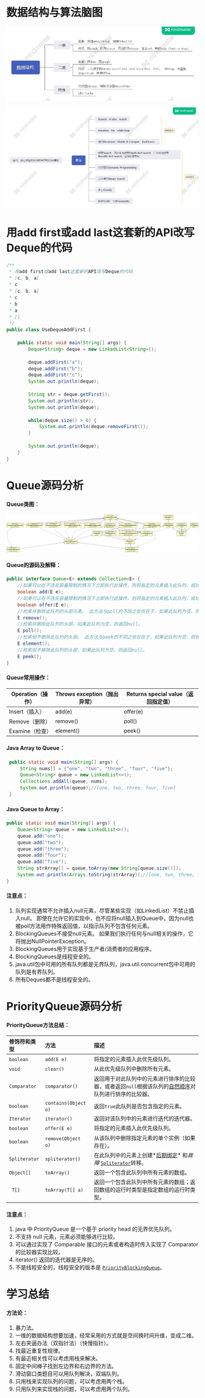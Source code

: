 # 数据结构与算法脑图

![数据结构脑图（待补充和扩展）](https://raw.githubusercontent.com/LauPine/algorithm009-class02/master/Week_01/picture/2.jpg)

![算法脑图（待补充和扩展）](https://raw.githubusercontent.com/LauPine/algorithm009-class02/master/Week_01/picture/3.jpg)



# 用add first或add last这套新的API改写Deque的代码

```java
/**
 * 用add first或add last这套新的API改写Deque的代码
 * [c, b, a]
 * c
 * [c, b, a]
 * c
 * b
 * a
 * []
 */
public class UseDequeAddFirst {

    public static void main(String[] args) {
        Deque<String> deque = new LinkedList<String>();

        deque.addFirst("a");
        deque.addFirst("b");
        deque.addFirst("c");
        System.out.println(deque);

        String str = deque.getFirst();
        System.out.println(str);
        System.out.println(deque);

        while(deque.size() > 0) {
            System.out.println(deque.removeFirst());
        }

        System.out.println(deque);
    }
}
```



# Queue源码分析

#### Queue类图：

![Queue类图](https://raw.githubusercontent.com/LauPine/algorithm009-class02/master/Week_01/picture/1.jpg)



#### Queue的源码及解释：

```java
public interface Queue<E> extends Collection<E> {
	//如果可以在不违反容量限制的情况下立即执行此操作，则将指定的元素插入此队列，成功时返回true，如果当前没有可用空间则抛出IllegalStateException。
    boolean add(E e); 
	//如果可以在不违反容量限制的情况下立即执行此操作，则将指定的元素插入此队列，成功时返回true，如果当前没有可用空间则返回 false。
	boolean offer(E e);
	//检索并删除此队列的头部元素。 此方法与poll的不同之处仅在于，如果此队列为空，则抛出异常NoSuchElementException。
	E remove();
	//检索并删除此队列的头部，如果此队列为空，则返回null。
	E poll();
	//检索但不删除此队列的头部。 此方法与peek的不同之处仅在于，如果此队列为空，则抛出异常NoSuchElementException。
	E element();
	//检索但不移除此队列的头部，如果此队列为空，则返回null。
	E peek();
}
```

#### Queue常用操作：

| Operation（操作） | Throws exception（抛出异常） | Returns special value（返回指定值） |
| ----------------- | ---------------------------- | ----------------------------------- |
| Insert（插入）    | add(e)                       | offer(e)                            |
| Remove（删除）    | remove()                     | poll()                              |
| Examine（检查）   | element()                    | peek()                              |

#### Java Array to Queue：

```java
 public static void main(String[] args) {
     String nums[] = {"one", "two", "three", "four", "five"};
     Queue<String> queue = new LinkedList<>();
     Collections.addAll(queue, nums);
     System.out.println(queue);//[one, two, three, four, five]
 }
```

#### Java Queue to Array：

```java
public static void main(String[] args) {
    Queue<String> queue = new LinkedList<>();
    queue.add("one");
    queue.add("two");
    queue.add("three");
    queue.add("four");
    queue.add("five");
    String strArray[] = queue.toArray(new String[queue.size()]);
    System.out.println(Arrays.toString(strArray));//[one, two, three, four, five]
}

```

#### 注意点：

1. 队列实现通常不允许插入null元素，尽管某些实现（如LinkedList）不禁止插入null。 即使在允许它的实现中，也不应将null插入到Queue中，因为null也被poll方法用作特殊返回值，以指示队列不包含任何元素。
2. BlockingQueues不接受null元素。 如果我们执行任何与null相关的操作，它将抛出NullPointerException。
3. BlockingQueues用于实现基于生产者/消费者的应用程序。
4. BlockingQueues是线程安全的。
5. java.util包中可用的所有队列都是无界队列，java.util.concurrent包中可用的队列是有界队列。
6. 所有Deques都不是线程安全的。



# PriorityQueue源码分析

#### PriorityQueue方法总结：

| 修饰符和类型  | 方法                 | 描述                                                         |
| :------------ | :------------------- | :----------------------------------------------------------- |
| `boolean`     | `add(E e)`           | 将指定的元素插入此优先级队列。                               |
| `void`        | `clear()`            | 从此优先级队列中删除所有元素。                               |
| `Comparator`  | `comparator()`       | 返回用于对此队列中的元素进行排序的比较器，或者返回`null`根据该队列的[自然顺序](https://docs.oracle.com/javase/10/docs/api/java/lang/Comparable.html)对队列进行排序的比较器。 |
| `boolean`     | `contains(Object o)` | 返回`true`此队列是否包含指定的元素。                         |
| `Iterator`    | `iterator()`         | 返回对该队列中的元素进行迭代的迭代器。                       |
| `boolean`     | `offer(E e)`         | 将指定的元素插入此优先级队列。                               |
| `boolean`     | `remove(Object o)`   | 从该队列中删除指定元素的单个实例（如果存在）。               |
| `Spliterator` | `spliterator()`      | 在此队列中的元素上创建*[后期绑定](https://docs.oracle.com/javase/10/docs/api/java/util/Spliterator.html#binding)* 和*故障* [`Spliterator`](https://docs.oracle.com/javase/10/docs/api/java/util/Spliterator.html)转移。 |
| `Object[]`    | `toArray()`          | 返回一个包含此队列中所有元素的数组。                         |
| ` T[]`        | `toArray(T[] a)`     | 返回一个包含此队列中所有元素的数组；返回数组的运行时类型是指定数组的运行时类型。 |

#### 注意点：

1. java 中 PriorityQueue 是一个基于 priority head 的无界优先队列。
2. 不支持 null 元素，元素必须能够进行比较。
3. 可以通过实现了 Comparable 接口的元素或者构造时传入实现了 Comparator 的比较器实现比较。
4. iterator() 返回的迭代器是无序的。
5. 不是线程安全的，线程安全的版本是 [`PriorityBlockingQueue`](https://docs.oracle.com/javase/8/docs/api/java/util/concurrent/PriorityBlockingQueue.html)。



# 学习总结

#### 方法论：

1. 暴力法。
2. 一维的数据结构想要加速，经常采用的方式就是空间换时间升维，变成二维。
3. 左右夹逼办法（双指针法）（快慢指针）。
4. 找最近重复性规律。
5. 有最近相关性可以考虑用栈来解决。
6. 固定中间棒子找到左边界和右边界的方法。
7. 滑动窗口类题目可以用队列解决，双端队列。
8. 只用栈来实现队列的问题，可以考虑用两个栈。
9. 只用队列来实现栈的问题，可以考虑用两个队列。